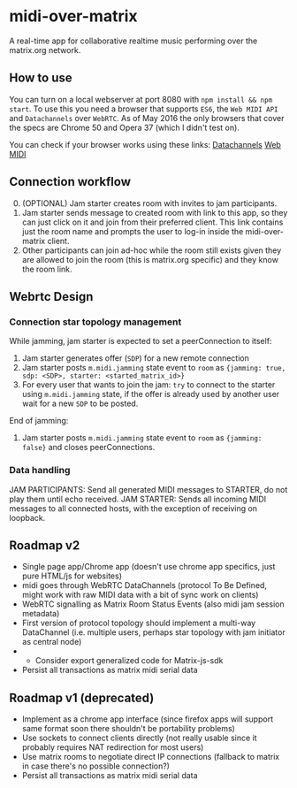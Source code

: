 # midi-over-matrix
A real-time app for collaborative realtime music performing over the matrix.org network.

## How to use
You can turn on a local webserver at port 8080 with `npm install && npm start`. To use this you need a browser that supports `ES6`, the `Web MIDI API` and `Datachannels` over `WebRTC`. As of May 2016 the only browsers that cover the specs are Chrome 50 and Opera 37 (which I didn't test on).

You can check if your browser works using these links: [Datachannels](http://caniuse.com/#feat=rtcpeerconnection) [Web MIDI](http://caniuse.com/#feat=midi)

## Connection workflow
0. (OPTIONAL) Jam starter creates room with invites to jam participants.
1. Jam starter sends message to created room with link to this app, so they can just click on it and join from their preferred client. This link contains just the room name and prompts the user to log-in inside the midi-over-matrix client.
2. Other participants can join ad-hoc while the room still exists given they are allowed to join the room (this is matrix.org specific) and they know the room link.

## Webrtc Design

### Connection star topology management

While jamming, jam starter is expected to set a peerConnection to itself:
1. Jam starter generates offer (`SDP`) for a new remote connection
2. Jam starter posts `m.midi.jamming` state event to `room` as `{jamming: true, sdp: <SDP>, starter: <started_matrix_id>}`
3. For every user that wants to join the jam: `try` to connect to the starter using `m.midi.jamming` state, if the offer is already used by another user wait for a new `SDP` to be posted.

End of jamming: 
1. Jam starter posts `m.midi.jamming` state event to `room` as `{jamming: false}` and closes peerConnections.

### Data handling

JAM PARTICIPANTS: Send all generated MIDI messages to STARTER, do not play them until echo received.
JAM STARTER: Sends all incoming MIDI messages to all connected hosts, with the exception of receiving on loopback.


## Roadmap v2
- Single page app/Chrome app (doesn't use chrome app specifics, just pure HTML/js for websites)
- midi goes through WebRTC DataChannels (protocol To Be Defined, might work with raw MIDI data with a bit of sync work on clients)
- WebRTC signalling as Matrix Room Status Events (also midi jam session metadata)
- First version of protocol topology should implement a multi-way DataChannel (i.e. multiple users, perhaps star topology with jam initiator as central node)
- - Consider export generalized code for Matrix-js-sdk
- Persist all transactions as matrix midi serial data

## Roadmap v1 (deprecated)
- Implement as a chrome app interface (since firefox apps will support same format soon there shouldn't be portability problems)
- Use sockets to connect clients directly (not really usable since it probably requires NAT redirection for most users)
- Use matrix rooms to negotiate direct IP connections (fallback to matrix in case there's no possible connection?)
- Persist all transactions as matrix midi serial data
